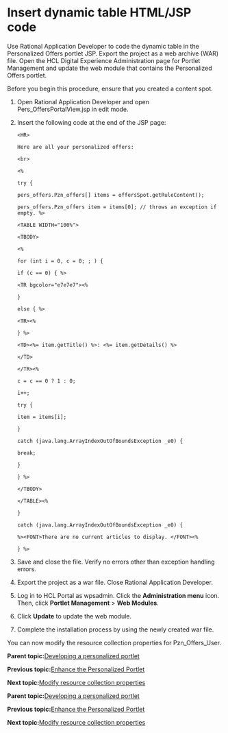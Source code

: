# Insert dynamic table HTML/JSP code 

Use Rational Application Developer to code the dynamic table in the Personalized Offers portlet JSP. Export the project as a web archive \(WAR\) file. Open the HCL Digital Experience Administration page for Portlet Management and update the web module that contains the Personalized Offers portlet.

Before you begin this procedure, ensure that you created a content spot.

1.  Open Rational Application Developer and open Pers\_OffersPortalView.jsp in edit mode.

2.  Insert the following code at the end of the JSP page:

    ```
    <HR>
    
    Here are all your personalized offers:
    
    <br>
    
    <%
    
    try {
    
    pers_offers.Pzn_offers[] items = offersSpot.getRuleContent();
    
    pers_offers.Pzn_offers item = items[0]; // throws an exception if empty. %>
    
    <TABLE WIDTH="100%">
    
    <TBODY>
    
    <%
    
    for (int i = 0, c = 0; ; ) {
    
    if (c == 0) { %>
    
    <TR bgcolor="e7e7e7"><%
    
    }
    
    else { %>
    
    <TR><%
    
    } %>
    
    <TD><%= item.getTitle() %>: <%= item.getDetails() %>
    
    </TD>
    
    </TR><%
    
    c = c == 0 ? 1 : 0;
    
    i++;
    
    try {
    
    item = items[i];
    
    }
    
    catch (java.lang.ArrayIndexOutOfBoundsException _e0) {
    
    break;
    
    }
    
    } %>
    
    </TBODY>
    
    </TABLE><%
    
    }
    
    catch (java.lang.ArrayIndexOutOfBoundsException _e0) {
    
    %><FONT>There are no current articles to display. </FONT><%
    
    } %>
    ```

3.  Save and close the file. Verify no errors other than exception handling errors.

4.  Export the project as a war file. Close Rational Application Developer.

5.  Log in to HCL Portal as wpsadmin. Click the **Administration menu** icon. Then, click **Portlet Management** \> **Web Modules**.

6.  Click **Update** to update the web module.

7.  Complete the installation process by using the newly created war file.


You can now modify the resource collection properties for Pzn\_Offers\_User.

**Parent topic:**[Developing a personalized portlet ](../pzn/pzn_demooverview.md)

**Previous topic:**[Enhance the Personalized Portlet ](../pzn/pzn_demo_enhance_personalized_portlet.md)

**Next topic:**[Modify resource collection properties ](../pzn/pzn_demo_modify_resource_collection_properties.md)

**Parent topic:**[Developing a personalized portlet ](../pzn/pzn_demooverview.md)

**Previous topic:**[Enhance the Personalized Portlet ](../pzn/pzn_demo_enhance_personalized_portlet.md)

**Next topic:**[Modify resource collection properties ](../pzn/pzn_demo_modify_resource_collection_properties.md)

